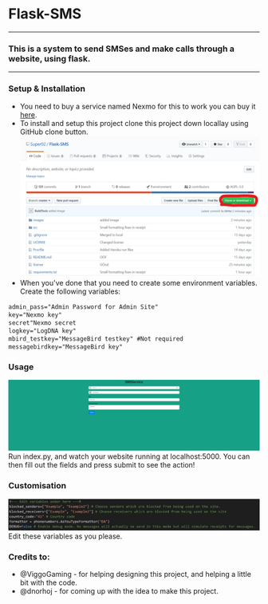 # Flask-SMS
---
### This is a system to send SMSes and make calls through a website, using flask.
---
### Setup & Installation
* You need to buy a service named Nexmo for this to work you can buy it [here](https://www.nexmo.com/).
* To install and setup this project clone this project down locallay using GitHub clone button. ![Clone](https://raw.githubusercontent.com/Super02/Flask-SMS/master/images/clone.jpg)
* When you've done that you need to create some environment variables. Create the following variables:
```env
admin_pass="Admin Password for Admin Site"
key="Nexmo key"
secret"Nexmo secret
logkey="LogDNA key"
mbird_testkey="MessageBird testkey" #Not required
messagebirdkey="MessageBird key"
```
### Usage
![Index](https://raw.githubusercontent.com/Super02/Flask-SMS/master/images/index.jpg)
Run index.py, and watch your website running at localhost:5000.
You can then fill out the fields and press submit to see the action!
### Customisation
![Customize](https://raw.githubusercontent.com/Super02/Flask-SMS/master/images/Variables.jpg)
Edit these variables as you please.
### Credits to:
* @ViggoGaming - for helping designing this project, and helping a little bit with the code.
* @dnorhoj - for coming up with the idea to make this project.
